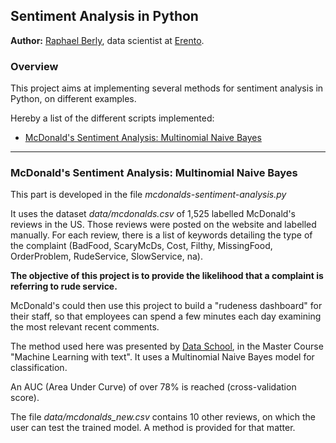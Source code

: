 ## Sentiment Analysis in Python

**Author:** [Raphael Berly](https://www.linkedin.com/in/raphaelberly), data scientist at [Erento](https://www.erento.com/info/jobs/).

### Overview

This project aims at implementing several methods for sentiment analysis in Python, on different examples.

Hereby a list of the different scripts implemented:

* [McDonald's Sentiment Analysis: Multinomial Naive Bayes](#mcdonalds-sentiment-analysis-multinomial-naive-bayes)

-----

### McDonald's Sentiment Analysis: Multinomial Naive Bayes

This part is developed in the file *mcdonalds-sentiment-analysis.py*

It uses the dataset *data/mcdonalds.csv* of 1,525 labelled McDonald's reviews in the US. Those reviews were posted on the website and labelled manually. For each review, there is a list of keywords detailing the type of the complaint (BadFood, ScaryMcDs, Cost, Filthy, MissingFood, OrderProblem, RudeService, SlowService, na).

**The objective of this project is to provide the likelihood that a complaint is referring to rude service.**

McDonald's could then use this project to build a "rudeness dashboard" for their staff, so that employees can spend a few minutes each day examining the most relevant recent comments.

The method used here was presented by [Data School](http://www.dataschool.io/), in the Master Course "Machine Learning with text".  It uses a Multinomial Naive Bayes model for classification.

An AUC (Area Under Curve) of over 78% is reached (cross-validation score).

The file *data/mcdonalds_new.csv* contains 10 other reviews, on which the user can test the trained model. A method is provided for that matter.